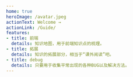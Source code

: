 ```yaml
---
home: true
heroImage: /avatar.jpeg
actionText: Welcome →
actionLink: /Guide/
features:
- title: 前端
  details: 知识地图，用于前端知识点的梳理。
- title: 拓展
  details: 知识的拓展部分，相当于“课外阅读”吧。
- title: debug
  details: 只要用于收集平常出现的各种BUG以及解决方法。
---
```



